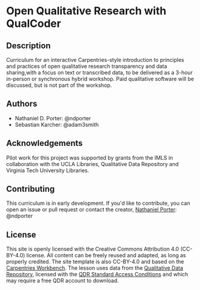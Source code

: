 # Open Qualitative Research with QualCoder

## Description

Curriculum for an interactive Carpentries-style introduction to principles and practices of open qualitative research transparency and data sharing,with a focus on text or transcribed data, to be delivered as a 3-hour in-person or synchronous hybrid workshop. Paid qualitative software will be discussed, but is not part of the workshop.

## Authors

- Nathaniel D. Porter: @ndporter
- Sebastian Karcher: @adam3smith

## Acknowledgements

Pilot work for this project was supported by grants from the IMLS in collaboration with the UCLA Libraries, Qualitative Data Repository and Virginia Tech University Libraries. 

## Contributing

This curriculum is in early development. If you'd like to contribute, you can open an issue or pull request or contact the creator, [Nathaniel Porter](mailto:ndporter@vt.edu): @ndporter

## License

This site is openly licensed with the Creative Commons Attribution 4.0 (CC-BY-4.0) license. All content can be freely reused and adapted, as long as properly credited. The site template is also CC-BY-4.0 and based on the [Carpentries Workbench](https://github.com/carpentries/workbench-template-md). The lesson uses data from the [Qualitative Data Repository](https://qdr.syr.edu/), licensed with the [QDR Standard Access Conditions](https://qdr.syr.edu/policies/qdr-standard-access-conditions) and which may require a free QDR account to download.
